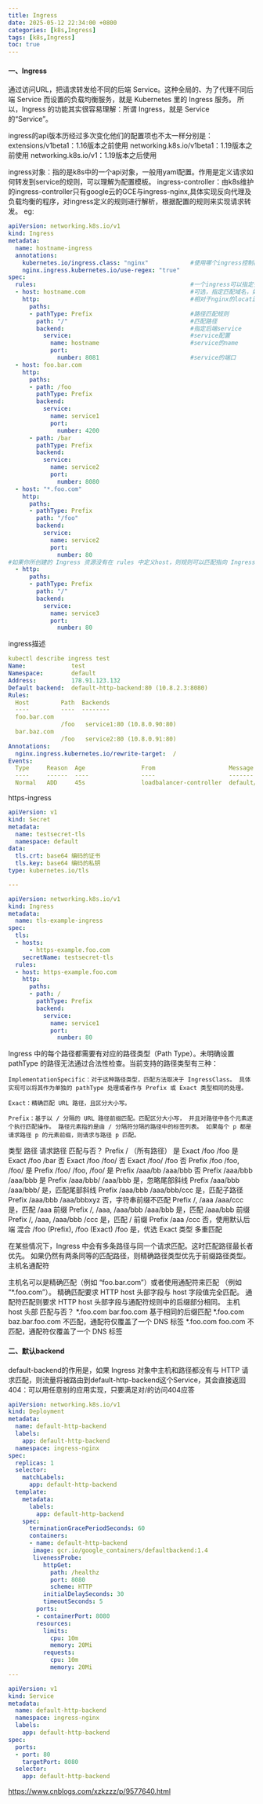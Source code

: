 ```yaml
---
title: Ingress
date: 2025-05-12 22:34:00 +0800
categories: [k8s,Ingress]
tags: [k8s,Ingress]
toc: true
---
```

#### 一、Ingress
通过访问URL，把请求转发给不同的后端 Service。这种全局的、为了代理不同后端 Service 而设置的负载均衡服务，就是 Kubernetes 里的 Ingress 服务。
所以，Ingress 的功能其实很容易理解：所谓 Ingress，就是 Service 的“Service”。

ingress的api版本历经过多次变化他们的配置项也不太一样分别是：
    extensions/v1beta1：1.16版本之前使用
    networking.k8s.io/v1beta1：1.19版本之前使用
    networking.k8s.io/v1：1.19版本之后使用

ingress对象：指的是k8s中的一个api对象，一般用yaml配置。作用是定义请求如何转发到service的规则，可以理解为配置模板。
ingress-controller：由k8s维护的ingress-controller只有google云的GCE与ingress-nginx,具体实现反向代理及负载均衡的程序，对ingress定义的规则进行解析，根据配置的规则来实现请求转发。
eg:
```yaml
apiVersion: networking.k8s.io/v1                    
kind: Ingress
metadata:
  name: hostname-ingress
  annotations: 
    kubernetes.io/ingress.class: "nginx"            #使用哪个ingress控制器
    nginx.ingress.kubernetes.io/use-regex: "true"
spec:
  rules:                                            #一个ingress可以指定多个rules
  - host: hostname.com                              #可选，指定匹配域名，如果没有指定匹配ip地址
    http:                                           #相对于nginx的location
      paths:
      - pathType: Prefix                            #路径匹配规则
        path: "/"                                   #匹配路径
        backend:                                    #指定后端service
          service:                                  #service配置
            name: hostname                          #service的name
            port: 
              number: 8081                          #service的端口
  - host: foo.bar.com
    http:
      paths:
      - path: /foo
        pathType: Prefix
        backend:
          service:
            name: service1
            port:
              number: 4200
      - path: /bar
        pathType: Prefix
        backend:
          service:
            name: service2
            port:
              number: 8080
  - host: "*.foo.com"
    http:
      paths:
      - pathType: Prefix
        path: "/foo"
        backend:
          service:
            name: service2
            port:
              number: 80
#如果你所创建的 Ingress 资源没有在 rules 中定义host，则规则可以匹配指向 Ingress 控制器 IP 地址的所有网络流量，而无需基于名称的虚拟主机。
  - http:               
      paths:
      - pathType: Prefix
        path: "/"
        backend:
          service:
            name: service3
            port:
              number: 80
```
ingress描述
```yaml
kubectl describe ingress test
Name:             test
Namespace:        default
Address:          178.91.123.132
Default backend:  default-http-backend:80 (10.8.2.3:8080)
Rules:
  Host         Path  Backends
  ----         ----  --------
  foo.bar.com
               /foo   service1:80 (10.8.0.90:80)
  bar.baz.com
               /foo   service2:80 (10.8.0.91:80)
Annotations:
  nginx.ingress.kubernetes.io/rewrite-target:  /
Events:
  Type     Reason  Age                From                     Message
  ----     ------  ----               ----                     -------
  Normal   ADD     45s                loadbalancer-controller  default/test
```
https-ingress
```yaml
apiVersion: v1
kind: Secret
metadata:
  name: testsecret-tls
  namespace: default
data:
  tls.crt: base64 编码的证书
  tls.key: base64 编码的私钥
type: kubernetes.io/tls

---

apiVersion: networking.k8s.io/v1
kind: Ingress
metadata:
  name: tls-example-ingress
spec:
  tls:
  - hosts:
      - https-example.foo.com
    secretName: testsecret-tls
  rules:
  - host: https-example.foo.com
    http:
      paths:
      - path: /
        pathType: Prefix
        backend:
          service:
            name: service1
            port:
              number: 80
```
Ingress 中的每个路径都需要有对应的路径类型（Path Type）。未明确设置 pathType 的路径无法通过合法性检查。当前支持的路径类型有三种：

    ImplementationSpecific：对于这种路径类型，匹配方法取决于 IngressClass。 具体实现可以将其作为单独的 pathType 处理或者作与 Prefix 或 Exact 类型相同的处理。

    Exact：精确匹配 URL 路径，且区分大小写。

    Prefix：基于以 / 分隔的 URL 路径前缀匹配。匹配区分大小写， 并且对路径中各个元素逐个执行匹配操作。 路径元素指的是由 / 分隔符分隔的路径中的标签列表。 如果每个 p 都是请求路径 p 的元素前缀，则请求与路径 p 匹配。
类型	  路径	                      请求路径	    匹配与否？
Prefix	/	                          （所有路径）	     是
Exact 	/foo	                      /foo	          是
Exact	  /foo	                      /bar	          否
Exact	  /foo	                      /foo/	          否
Exact	  /foo/	                      /foo	          否
Prefix	/foo	                      /foo, /foo/	    是
Prefix	/foo/	                      /foo, /foo/	    是
Prefix	/aaa/bb	                    /aaa/bbb	      否
Prefix	/aaa/bbb	                  /aaa/bbb	      是
Prefix	/aaa/bbb/	                  /aaa/bbb	      是，忽略尾部斜线
Prefix	/aaa/bbb	                  /aaa/bbb/	      是，匹配尾部斜线
Prefix	/aaa/bbb	                  /aaa/bbb/ccc    是，匹配子路径
Prefix	/aaa/bbb	                  /aaa/bbbxyz	    否，字符串前缀不匹配
Prefix	/, /aaa	                    /aaa/ccc	      是，匹配 /aaa 前缀
Prefix	/, /aaa, /aaa/bbb	          /aaa/bbb	      是，匹配 /aaa/bbb 前缀
Prefix	/, /aaa, /aaa/bbb	          /ccc	          是，匹配 / 前缀
Prefix	/aaa	                      /ccc	          否，使用默认后端
混合	  /foo (Prefix), /foo (Exact)	 /foo	          是，优选 Exact 类型
多重匹配

在某些情况下，Ingress 中会有多条路径与同一个请求匹配。这时匹配路径最长者优先。 如果仍然有两条同等的匹配路径，则精确路径类型优先于前缀路径类型。
主机名通配符

主机名可以是精确匹配（例如 “foo.bar.com”）或者使用通配符来匹配 （例如 “*.foo.com”）。 精确匹配要求 HTTP host 头部字段与 host 字段值完全匹配。 通配符匹配则要求 HTTP host 头部字段与通配符规则中的后缀部分相同。
主机	host 头部	匹配与否？
*.foo.com	bar.foo.com	基于相同的后缀匹配
*.foo.com	baz.bar.foo.com	不匹配，通配符仅覆盖了一个 DNS 标签
*.foo.com	foo.com	不匹配，通配符仅覆盖了一个 DNS 标签

#### 二、默认backend
default-backend的作用是，如果 Ingress 对象中主机和路径都没有与 HTTP 请求匹配，则流量将被路由到default-http-backend这个Service，其会直接返回404：可以用任意别的应用实现，只要满足对/的访问404应答
```yaml
apiVersion: networking.k8s.io/v1
kind: Deployment
metadata:
  name: default-http-backend
  labels:
    app: default-http-backend
  namespace: ingress-nginx
spec:
  replicas: 1
  selector:
    matchLabels:
      app: default-http-backend
  template:
    metadata:
      labels:
        app: default-http-backend
    spec:
      terminationGracePeriodSeconds: 60
      containers:
      - name: default-http-backend
       image: gcr.io/google_containers/defaultbackend:1.4
       livenessProbe:
          httpGet:
            path: /healthz
            port: 8080
            scheme: HTTP
          initialDelaySeconds: 30
          timeoutSeconds: 5
        ports:
        - containerPort: 8080
        resources:
          limits:
            cpu: 10m
            memory: 20Mi
          requests:
            cpu: 10m
            memory: 20Mi
---

apiVersion: v1
kind: Service
metadata:
  name: default-http-backend
  namespace: ingress-nginx
  labels:
    app: default-http-backend
spec:
  ports:
  - port: 80
    targetPort: 8080
  selector:
    app: default-http-backend
```
https://www.cnblogs.com/xzkzzz/p/9577640.html
